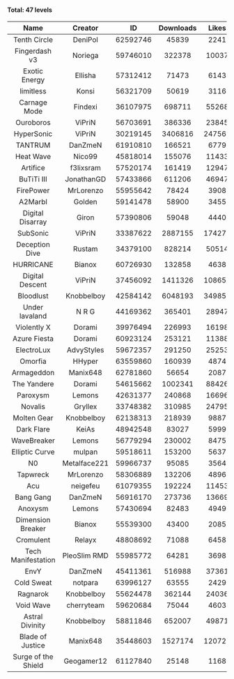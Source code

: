 #### Total: 47 levels

| Name | Creator | ID | Downloads | Likes |
|:---:|:---:|:---:|:---:|:---:|
| Tenth Circle | DeniPol | 62592746 | 45839 | 2241
| Fingerdash v3 | Noriega | 59746010 | 322378 | 10037
| Exotic Energy | Ellisha | 57312412 | 71473 | 6143
| limitless | Konsi | 56321709 | 50619 | 3116
| Carnage Mode | Findexi | 36107975 | 698711 | 55268
| Ouroboros | ViPriN | 56703691 | 386336 | 23845
| HyperSonic | ViPriN | 30219145 | 3406816 | 247569
| TANTRUM | DanZmeN | 61910810 | 166521 | 6779
| Heat Wave | Nico99 | 45818014 | 155076 | 11433
| Artifice | f3lixsram | 57520174 | 161419 | 12947
| BuTiTi III | JonathanGD | 57433866 | 611206 | 46947
| FirePower | MrLorenzo | 55955642 | 78424 | 3908
| A2Marbl | Golden | 59141478 | 58900 | 3455
| Digital Disarray | Giron | 57390806 | 59048 | 4440
| SubSonic | ViPriN | 33387622 | 2887155 | 174277
| Deception Dive | Rustam | 34379100 | 828214 | 50514
| HURRICANE | Bianox | 60726930 | 132858 | 4638
| Digital Descent | ViPriN | 37456092 | 1411326 | 108656
| Bloodlust | Knobbelboy | 42584142 | 6048193 | 349853
| Under lavaland | N R G | 44169362 | 365401 | 28947
| Violently X | Dorami | 39976494 | 226993 | 16198
| Azure Fiesta | Dorami | 60923124 | 253121 | 11388
| ElectroLux | AdvyStyles | 59672357 | 291250 | 25253
| Omorfia | HHyper | 63559860 | 160939 | 4874
| Armageddon | Manix648 | 62781860 | 56654 | 2087
| The Yandere | Dorami | 54615662 | 1002341 | 88426
| Paroxysm | Lemons | 42631377 | 240868 | 16696
| Novalis | Gryllex | 33748382 | 310985 | 24795
| Molten Gear | Knobbelboy | 62138313 | 218939 | 9887
| Dark Flare | KeiAs | 48942548 | 83027 | 5999
| WaveBreaker | Lemons | 56779294 | 230002 | 8475
| Elliptic Curve | mulpan | 59518611 | 153200 | 5637
| N0 | Metalface221 | 59966737 | 95085 | 3564
| Tapwreck | MrLorenzo | 58306889 | 132206 | 4896
| Acu | neigefeu | 61079355 | 192224 | 11453
| Bang Gang | DanZmeN | 56916170 | 273736 | 13669
| Anoxysm | Lemons | 57430694 | 82483 | 4949
| Dimension Breaker | Bianox | 55539300 | 43400 | 2085
| Cromulent | Relayx | 48808692 | 71088 | 6458
| Tech Manifestation | PleoSlim RMD | 55985772 | 64281 | 3698
| EnvY | DanZmeN | 45411361 | 516988 | 37361
| Cold Sweat | notpara | 63996127 | 63555 | 2429
| Ragnarok | Knobbelboy | 55624478 | 362144 | 24036
| Void Wave | cherryteam | 59620684 | 75044 | 4603
| Astral Divinity | Knobbelboy | 58811846 | 652007 | 49871
| Blade of Justice | Manix648 | 35448603 | 1527174 | 120722
| Surge of the Shield | Geogamer12 | 61127840 | 25148 | 1168
